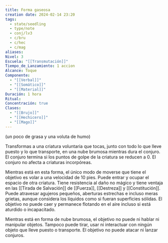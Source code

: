 ```yaml
---
title: Forma gaseosa
creation date: 2024-02-14 23:20
tags:
  - state/seedling
  - type/note
  - conj/lv3
  - c/bru
  - c/hec
  - c/mag
aliases: 
Nivel: 3
Escuela: "[[Transmutación]]"
Tiempo_de_Lanzamiento: 1 accion
Alcance: Toque
Componente:
  - "[[Verbal]]"
  - "[[Somático]]"
  - "[[Material]]"
Duración: 1 hora
Ritual: 
Concentración: true
Clases:
  - "[[Brujo]]"
  - "[[Hechicero]]"
  - "[[Mago]]"
---
```

(un poco de grasa y una voluta de humo)

Transformas a una criatura voluntaria que tocas, junto con todo lo que lleve puesto y lo que transporte, en una nube brumosa mientras dura el conjuro. El conjuro termina si los puntos de golpe de la criatura se reducen a 0. El conjuro no afecta a criaturas incorpóreas.

Mientras está en esta forma, el único modo de moverse que tiene el objetivo es volar a una velocidad de 10 pies. Puede entrar y ocupar el espacio de otra criatura. Tiene resistencia al daño no mágico y tiene ventaja en las [[Tirada de Salvación]] de [[Fuerza]], [[Destreza]] y [[Constitución]]. Puede atravesar agujeros pequeños, aberturas estrechas e incluso meras grietas, aunque considera los líquidos como si fueran superficies sólidas. El objetivo no puede caer y permanece flotando en el aire incluso si está aturdido o incapacitado.

Mientras está en forma de nube brumosa, el objetivo no puede ni hablar ni manipular objetos. Tampoco puede tirar, usar ni interactuar con ningún objeto que lleve puesto o transporte. El objetivo no puede atacar ni lanzar conjuros.
